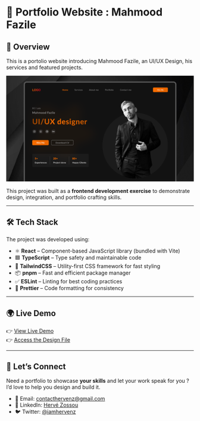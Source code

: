 # 🚀 Portfolio Website : Mahmood Fazile

## 📖 Overview

This is a portolio website introducing Mahmood Fazile, an UI/UX Design, his services and featured projects.

![preview](https://github.com/hervezossou/mahmood-fazile/blob/main/src/assets/images/thumbnail.png)

This project was built as a **frontend development exercise** to demonstrate design, integration, and portfolio crafting skills.

---

## 🛠 Tech Stack

The project was developed using:

- ⚛️ **React** – Component-based JavaScript library (bundled with Vite)
- 🟦 **TypeScript** – Type safety and maintainable code
- 🎨 **TailwindCSS** – Utility-first CSS framework for fast styling
- 📦 **pnpm** – Fast and efficient package manager
- ✅ **ESLint** – Linting for best coding practices
- 🎯 **Prettier** – Code formatting for consistency

---

## 🌍 Live Demo

👉 [View Live Demo](https://mahmood-fazile.vercel.app/)  
👉 [Access the Design File](https://www.figma.com/design/WkvvRNFQkAWVnO8SmU0V91/Personal-website-%7C-Portfolio--Community-?node-id=587-638&t=okan2X1x7KVyr7f8-1)

---

## 🤝 Let’s Connect

Need a portfolio to showcase **your skills** and let your work speak for you ?  
I’d love to help you design and build it.

- 📧 Email: [contacthervenz@gmail.com](mailto:contacthervenz@gmail.com)
- 💼 LinkedIn: [Hervé Zossou](https://linkedin.com/in/hervezossou)
- 🐦 Twitter: [@iamhervenz](https://twitter.com/@iamhervenz)
